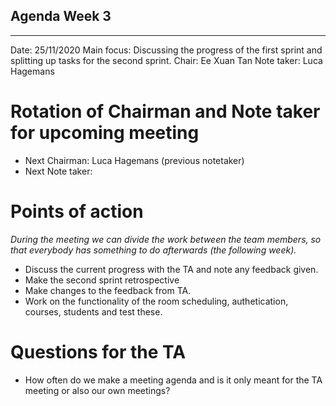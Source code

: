 ## Agenda Week 3


---

Date:           25/11/2020
Main focus:     Discussing the progress of the first sprint and splitting up tasks for the second sprint. 
Chair:          Ee Xuan Tan
Note taker:     Luca Hagemans

# Rotation of Chairman and Note taker for upcoming meeting
- Next Chairman: Luca Hagemans (previous notetaker)
- Next Note taker: 

# Points of action
*During the meeting we can divide the work between the team members, so that everybody has something to do afterwards (the following week).*

 - Discuss the current progress with the TA and note any feedback given. 
 - Make the second sprint retrospective
 - Make changes to the feedback from TA. 
 - Work on the functionality of the room scheduling, authetication, courses, students and test these. 

# Questions for the TA
- How often do we make a meeting agenda and is it only meant for the TA meeting or also our own meetings? 